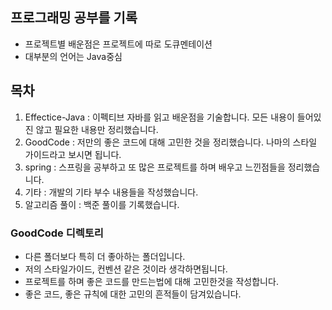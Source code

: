 ## 프로그래밍 공부를 기록
* 프로젝트별 배운점은 프로젝트에 따로 도큐멘테이션
* 대부분의 언어는 Java중심
## 목차
1. Effectice-Java : 이펙티브 자바를 읽고 배운점을 기술합니다. 
모든 내용이 들어있진 않고 필요한 내용만 정리했습니다.
2. GoodCode : 저만의 좋은 코드에 대해 고민한 것을 정리했습니다.
나마의 스타일 가이드라고 보시면 됩니다.
3. spring : 스프링을 공부하고 또 많은 프로젝트를 하며 배우고 느낀점들을 정리했습니다.
4. 기타 : 개발의 기타 부수 내용들을 작성했습니다.
5. 알고리즘 풀이 : 백준 풀이를 기록했습니다.

### GoodCode 디렉토리
* 다른 폴더보다 특히 더 좋아하는 폴더입니다.
* 저의 스타일가이드, 컨벤션 같은 것이라 생각하면됩니다.
* 프로젝트를 하며 좋은 코드를 만드는법에 대해 고민한것을 작성합니다.
* 좋은 코드, 좋은 규칙에 대한 고민의 흔적들이 담겨있습니다.
